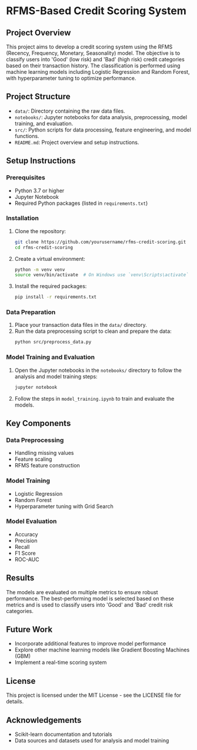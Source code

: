 
# RFMS-Based Credit Scoring System

## Project Overview

This project aims to develop a credit scoring system using the RFMS (Recency, Frequency, Monetary, Seasonality) model. The objective is to classify users into 'Good' (low risk) and 'Bad' (high risk) credit categories based on their transaction history. The classification is performed using machine learning models including Logistic Regression and Random Forest, with hyperparameter tuning to optimize performance.

## Project Structure

- `data/`: Directory containing the raw data files.
- `notebooks/`: Jupyter notebooks for data analysis, preprocessing, model training, and evaluation.
- `src/`: Python scripts for data processing, feature engineering, and model functions.
- `README.md`: Project overview and setup instructions.

## Setup Instructions

### Prerequisites

- Python 3.7 or higher
- Jupyter Notebook
- Required Python packages (listed in `requirements.txt`)

### Installation

1. Clone the repository:
    ```bash
    git clone https://github.com/yourusername/rfms-credit-scoring.git
    cd rfms-credit-scoring
    ```

2. Create a virtual environment:
    ```bash
    python -m venv venv
    source venv/bin/activate  # On Windows use `venv\Scripts\activate`
    ```

3. Install the required packages:
    ```bash
    pip install -r requirements.txt
    ```

### Data Preparation

1. Place your transaction data files in the `data/` directory.
2. Run the data preprocessing script to clean and prepare the data:
    ```bash
    python src/preprocess_data.py
    ```

### Model Training and Evaluation

1. Open the Jupyter notebooks in the `notebooks/` directory to follow the analysis and model training steps:
    ```bash
    jupyter notebook
    ```
2. Follow the steps in `model_training.ipynb` to train and evaluate the models.

## Key Components

### Data Preprocessing

- Handling missing values
- Feature scaling
- RFMS feature construction

### Model Training

- Logistic Regression
- Random Forest
- Hyperparameter tuning with Grid Search

### Model Evaluation

- Accuracy
- Precision
- Recall
- F1 Score
- ROC-AUC

## Results

The models are evaluated on multiple metrics to ensure robust performance. The best-performing model is selected based on these metrics and is used to classify users into 'Good' and 'Bad' credit risk categories.

## Future Work

- Incorporate additional features to improve model performance
- Explore other machine learning models like Gradient Boosting Machines (GBM)
- Implement a real-time scoring system

## License

This project is licensed under the MIT License - see the LICENSE file for details.

## Acknowledgements

- Scikit-learn documentation and tutorials
- Data sources and datasets used for analysis and model training

